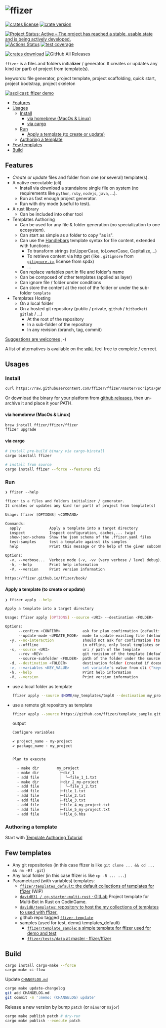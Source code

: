 # ![ffizer](https://raw.githubusercontent.com/ffizer/ffizer/master/docs/src/images/logo.svg?raw=true) <!-- omit in toc -->

<!-- copy badges from:
- [`repostatus.org`](https://www.repostatus.org/#active)
- [`Shields.io`: Quality metadata badges for open source projects](https://shields.io/#/)
-->

[![crates license](https://img.shields.io/crates/l/ffizer.svg)](http://creativecommons.org/publicdomain/zero/1.0/)
[![crate version](https://img.shields.io/crates/v/ffizer.svg)](https://crates.io/crates/ffizer)

[![Project Status: Active – The project has reached a stable, usable state and is being actively developed.](https://www.repostatus.org/badges/latest/active.svg)](https://www.repostatus.org/#active)
[![Actions Status](https://github.com/ffizer/ffizer/workflows/ci-flow/badge.svg)](https://github.com/ffizer/ffizer/actions)
[![test coverage](https://codecov.io/gh/ffizer/ffizer/branch/master/graph/badge.svg)](https://codecov.io/gh/ffizer/ffizer)

[![crates download](https://img.shields.io/crates/d/ffizer.svg)](https://crates.io/crates/ffizer)
![GitHub All Releases](https://img.shields.io/github/downloads/ffizer/ffizer/total.svg)

`ffizer` is a **f**iles and **f**olders initial**izer** / generator. It creates or updates any kind (or part) of project from template(s).

keywords: file generator, project template, project scaffolding, quick start, project bootstrap, project skeleton

[![asciicast: ffizer demo](https://raw.githubusercontent.com/ffizer/ffizer/master/docs/src/images/demo.gif)](https://asciinema.org/a/gIMUwo4H9X0EK0t6xhZ6ce6WZ)

- [Features](#features)
- [Usages](#usages)
  - [Install](#install)
    - [via homebrew (MacOs \& Linux)](#via-homebrew-macos--linux)
    - [via cargo](#via-cargo)
  - [Run](#run)
    - [Apply a template (to create or update)](#apply-a-template-to-create-or-update)
  - [Authoring a template](#authoring-a-template)
- [Few templates](#few-templates)
- [Build](#build)

## Features

- _Create or update_ files and folder from one (or several) template(s).
- A native executable (cli)
  - Install via download a standalone single file on system (no requirements like `python`, `ruby`, `nodejs`, `java`, ...).
  - Run as fast enough project generator.
  - Run with dry mode (useful to test).
- A rust library
  - Can be included into other tool
- Templates Authoring
  - Can be used for any file & folder generation (no specialization to one ecosystem).
  - Can start as simple as a folder to copy "as is".
  - Can use the [Handlebars](https://handlebarsjs.com/guide/) template syntax for file content, extended with functions:
    - To transform strings (toUpperCase, toLowerCase, Capitalize,...)
    - To retrieve content via http get (like `.gitignore` from [`gitignore.io`](https://gitignore.io), license from spdx)
    - ...
  - Can replace variables part in file and folder's name
  - Can be composed of other templates (applied as layer)
  - Can ignore file / folder under conditions
  - Can store the content at the root of the folder or under the sub-folder `template`
- Templates Hosting
  - On a local folder
  - On a hosted git repository (public / private, `github` / `bitbucket`/ `gitlab` / ...)
    - At the root of the repository
    - In a sub-folder of the repository
    - In any revision (branch, tag, commit)

[Suggestions are welcomes](https://github.com/ffizer/ffizer/issues/) ;-)

A list of alternatives is available on the [wiki](https://github.com/ffizer/ffizer/wiki/Alternatives), feel free to complete / correct.

## Usages

### Install

```sh
curl https://raw.githubusercontent.com/ffizer/ffizer/master/scripts/getLatest.sh | bash
```

Or download the binary for your platform from [github releases](https://github.com/ffizer/ffizer/releases), then un-archive it and place it your PATH.

#### via homebrew (MacOs & Linux)

```sh
brew install ffizer/ffizer/ffizer
ffizer upgrade
```

#### via cargo

```sh
# install pre-build binary via cargo-binstall
cargo binstall ffizer

# install from source
cargo install ffizer --force --features cli
```

### Run

```txt
❯ ffizer --help

ffizer is a files and folders initializer / generator.
It creates or updates any kind (or part) of project from template(s)

Usage: ffizer [OPTIONS] <COMMAND>

Commands:
  apply             Apply a template into a target directory
  inspect           Inspect configuration, caches,... (wip)
  show-json-schema  Show the json schema of the .ffizer.yaml files
  test-samples      test a template against its samples
  help              Print this message or the help of the given subcommand(s)

Options:
  -v, --verbose...  Verbose mode (-v, -vv (very verbose / level debug), -vvv) print on stderr
  -h, --help        Print help information
  -V, --version     Print version information

https://ffizer.github.io/ffizer/book/
```

#### Apply a template (to create or update)

```sh
❯ ffizer apply --help

Apply a template into a target directory

Usage: ffizer apply [OPTIONS] --source <URI> --destination <FOLDER>

Options:
      --confirm <CONFIRM>          ask for plan confirmation [default: Never] [possible values: auto, always, never]
      --update-mode <UPDATE_MODE>  mode to update existing file [default: Ask] [possible values: ask, keep, override, update-as-remote, current-as-local, show-diff, merge]
  -y, --no-interaction             should not ask for confirmation (to use default value, to apply plan, to override, to run script,...)
      --offline                    in offline, only local templates or cached templates are used
  -s, --source <URI>               uri / path of the template
      --rev <REV>                  git revision of the template [default: master]
      --source-subfolder <FOLDER>  path of the folder under the source uri to use for template
  -d, --destination <FOLDER>       destination folder (created if doesn't exist)
  -v, --variables <KEY_VALUE>      set variable's value from cli ("key=value")
  -h, --help                       Print help information
  -V, --version                    Print version information

```

- use a local folder as template

  ```sh
  ffizer apply --source $HOME/my_templates/tmpl0 --destination my_project
  ```

- use a remote git repository as template

  ```sh
  ffizer apply --source https://github.com/ffizer/template_sample.git --destination my_project
  ```

  output

  ```sh
  Configure variables

  ✔ project_name · my-project
  ✔ package_name · my_project


  Plan to execute

    - make dir        my_project
    - make dir         ├─dir_1
    - add file         │  └─file_1_1.txt
    - make dir         ├─dir_2_my-project
    - add file         │  └─file_1_2.txt
    - add file         ├─file_1.txt
    - add file         ├─file_2.txt
    - add file         ├─file_3.txt
    - add file         ├─file_4_my_project.txt
    - add file         ├─file_5_my-project.txt
    - add file         └─file_6.hbs
  ```

### Authoring a template

Start with [Template Authoring Tutorial](https://ffizer.github.io/ffizer/book/authoring_tutorial.html)

## Few templates

- Any git repositories (in this case ffizer is like `git clone ... && cd ... && rm -Rf .git`)
- Any local folder (in this case ffizer is like `cp -R ... ...`)
- Parametrized (with variables) templates:
  - [`ffizer/templates_default`: the default collections of templates for ffizer](https://github.com/ffizer/templates_default) (WIP)
  - [`davidB31 / cg-starter-multi-rust` · GitLab](https://gitlab.com/davidB31/cg-starter-multi-rust) Project template for Multi-Bot in Rust on CodinGame.
  - [`davidB/templates`: repository to host the my collections of templates to used with ffizer.](https://github.com/davidB/templates)
  - github repo tagged [`ffizer-template`](https://github.com/topics/ffizer-template)
  - samples (used for test, demo)
    templates_default)
    - [`ffizer/template_sample`: a simple template for ffizer used for demo and test](https://github.com/ffizer/template_sample)
    - [`ffizer/tests/data` at master · ffizer/ffizer](https://github.com/ffizer/ffizer/tree/master/tests/data)

## Build

```sh
cargo install cargo-make --force
cargo make ci-flow
```

Update [`CHANGELOG.md`](./CHANGELOG.md)

```sh
cargo make update-changelog
git add CHANGELOG.md
git commit -m ':memo: (CHANGELOG) update'
```

Release a new version by bump `patch` (or `minor`or `major`)

```sh
cargo make publish patch # dry-run
cargo make publish --execute patch
```
